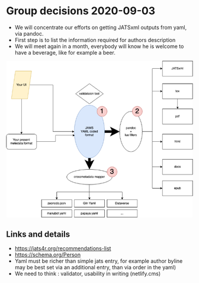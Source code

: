 # Group decisions 2020-09-03


- We will concentrate our efforts on getting JATSxml outputs from yaml, via pandoc.
- First step is to list the information required for authors description
- We will meet again in a month, everybody will know he is welcome to have a beverage, like for example a beer.

![Here an overview of the plan, we will first work on a format allowing jatsxml export via pandoc (while keeping in mind it might be expanded, and grow from there.](figures/jams.png)

## Links and details

- https://jats4r.org/recommendations-list
- https://schema.org/Person
- Yaml must be  richer than simple jats entry, for example author byline may be best set via an additional entry, than via order in the yaml)
- We need to think : validator, usability in writing (netlify.cms)
